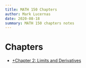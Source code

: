 ```yaml
---
title: MATH 150 Chapters
author: Mark Lucernas
date: 2020-08-18
summary: MATH 150 chapters notes
---
```



# Chapters

- [+Chapter 2: Limits and Derivatives](chapter-2)

